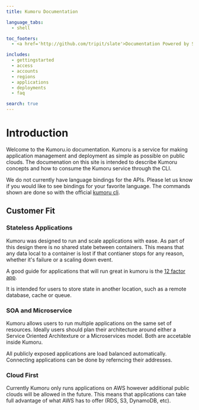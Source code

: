 ```yaml
---
title: Kumoru Documentation

language_tabs:
  - shell

toc_footers:
  - <a href='http://github.com/tripit/slate'>Documentation Powered by Slate</a>

includes:
  - gettingstarted
  - access
  - accounts
  - regions
  - applications
  - deployments
  - faq

search: true
---
```


# Introduction

Welcome to the Kumoru.io documentation. Kumoru is a service for making application management and deployment as simple as possible on public clouds.
The documenation on this site is intended to describe Kumoru concepts and how to consume the Kumoru service through the CLI.

We do not currently have language bindings for the APIs. Please let us know if you would like to see bindings for your favorite language. The commands shown are done so with the official [kumoru cli](https://github.com/kumoru/kumoru-cli).

## Customer Fit

### Stateless Applications

Kumoru was designed to run and scale applications with ease. As part of this design there is no shared state between containers. This means that any data local to a container is lost if that contianer stops for any reason, whether it's failure or a scaling down event.

A good guide for applications that will run great in kumoru is the [12 factor app](http://12factor.net/).

It is intended for users to store state in another location, such as a remote database, cache or queue.

### SOA and Microservice

Kumoru allows users to run multiple applications on the same set of resources. Ideally users should plan their architecture around either a Service Oriented Architexture or a Microservices model. Both are accetable inside Kumoru.

All publicly exposed applications are load balanced automatically. Connecting applications can be done by referncing their addresses.

### Cloud First

Currently Kumoru only runs applications on AWS however additional public clouds will be allowed in the future. This means that applications can take full advantage of what AWS has to offer (RDS, S3, DynamoDB, etc).
